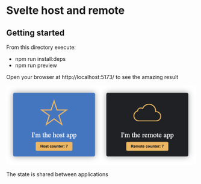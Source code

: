 # Svelte host and remote

## Getting started

From this directory execute:

- npm run install:deps
- npm run preview

Open your browser at http://localhost:5173/ to see the amazing result

![screenshot](docs/screenshot.png)

The state is shared between applications

